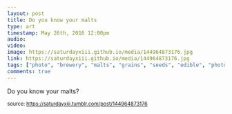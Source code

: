 ```yaml
---
layout: post
title: Do you know your malts
type: art
timestamp: May 26th, 2016 12:00pm
audio: 
video: 
image: https://saturdayxiii.github.io/media/144964873176.jpg
link: https://saturdayxiii.github.io/media/144964873176.jpg
tags: ["photo", "brewery", "malts", "grains", "seeds", "edible", "photography", "food", "art"]
comments: true
---
```


Do you know your malts?
 
  
<small>source: https://saturdayxiii.tumblr.com/post/144964873176</small>
